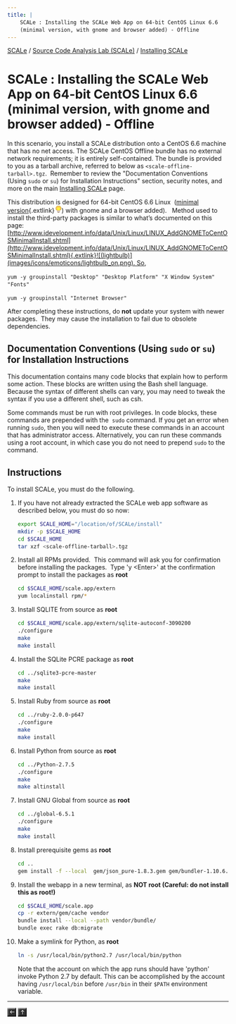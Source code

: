 ```yaml
---
title: |
    SCALe : Installing the SCALe Web App on 64-bit CentOS Linux 6.6
    (minimal version, with gnome and browser added) - Offline
---
```


[SCALe](index.md) / [Source Code Analysis Lab (SCALe)](Welcome.md) / [Installing SCALe](Installing-SCALe.md)
<!-- <legal> -->
<!-- SCALe version r.6.7.0.0.A -->
<!--  -->
<!-- Copyright 2021 Carnegie Mellon University. -->
<!--  -->
<!-- NO WARRANTY. THIS CARNEGIE MELLON UNIVERSITY AND SOFTWARE ENGINEERING -->
<!-- INSTITUTE MATERIAL IS FURNISHED ON AN "AS-IS" BASIS. CARNEGIE MELLON -->
<!-- UNIVERSITY MAKES NO WARRANTIES OF ANY KIND, EITHER EXPRESSED OR -->
<!-- IMPLIED, AS TO ANY MATTER INCLUDING, BUT NOT LIMITED TO, WARRANTY OF -->
<!-- FITNESS FOR PURPOSE OR MERCHANTABILITY, EXCLUSIVITY, OR RESULTS -->
<!-- OBTAINED FROM USE OF THE MATERIAL. CARNEGIE MELLON UNIVERSITY DOES NOT -->
<!-- MAKE ANY WARRANTY OF ANY KIND WITH RESPECT TO FREEDOM FROM PATENT, -->
<!-- TRADEMARK, OR COPYRIGHT INFRINGEMENT. -->
<!--  -->
<!-- Released under a MIT (SEI)-style license, please see COPYRIGHT file or -->
<!-- contact permission@sei.cmu.edu for full terms. -->
<!--  -->
<!-- [DISTRIBUTION STATEMENT A] This material has been approved for public -->
<!-- release and unlimited distribution.  Please see Copyright notice for -->
<!-- non-US Government use and distribution. -->
<!--  -->
<!-- DM19-1274 -->
<!-- </legal> -->

SCALe : Installing the SCALe Web App on 64-bit CentOS Linux 6.6 (minimal version, with gnome and browser added) - Offline
==========================================================================================================================

In this scenario, you install a SCALe distribution onto a CentOS 6.6
machine that has no net access. The SCALe CentOS Offline bundle has no
external network requirements; it is entirely self-contained. The bundle
is provided to you as a tarball archive, referred to below
as `<scale-offline-tarball>.tgz`.  Remember to review the "Documentation
Conventions (Using `sudo` or `su`) for Installation Instructions"
section, security notes, and more on the main [Installing
SCALe](Installing-SCALe.md) page.

This distribution is designed for 64-bit CentOS 6.6 Linux 
([minimal version](http://vault.centos.org/6.6/isos/x86_64/CentOS-6.6-x86_64-minimal.iso){.extlink}![(lightbulb)](images/icons/emoticons/lightbulb_on.png))
with gnome and a browser added).   Method used to install the
third-party packages is similar to what’s documented on this page:
[http://www.idevelopment.info/data/Unix/Linux/LINUX_AddGNOMEToCentOSMinimalInstall.shtml](http://www.idevelopment.info/data/Unix/Linux/LINUX_AddGNOMEToCentOSMinimalInstall.shtml){.extlink}![(lightbulb)](images/icons/emoticons/lightbulb_on.png). So,

`yum -y groupinstall "Desktop" "Desktop Platform" "X Window System" "Fonts"`

`yum -y groupinstall "Internet Browser"`

After completing these instructions, do **not** update your system with
newer packages.  They may cause the installation to fail due to obsolete
dependencies.

Documentation Conventions (Using `sudo` or `su`) for Installation Instructions
------------------------------------------------------------------------------

This documentation contains many code blocks that explain how to perform
some action. These blocks are written using the Bash shell language.
Because the syntax of different shells can vary, you may need to tweak
the syntax if you use a different shell, such as csh. 

Some commands must be run with root privileges. In code blocks, these
commands are prepended with the  `sudo` command. If you get an error
when running `sudo`, then you will need to execute these commands in an
account that has administrator access. Alternatively, you can run these
commands using a root account, in which case you do not need to
prepend `sudo` to the command.

Instructions
------------

To install SCALe, you must do the following.

1.  If you have not already extracted the SCALe web app software as
    described below, you must do so now:

    ```sh
    export SCALE_HOME="/location/of/SCALe/install"
    mkdir -p $SCALE_HOME
    cd $SCALE_HOME
    tar xzf <scale-offline-tarball>.tgz
    ```

2.  Install all RPMs provided.  This command will ask you for
    confirmation before installing the packages.  Type 'y &lt;Enter&gt;'
    at the confirmation prompt to install the packages as **root**

    ```sh
    cd $SCALE_HOME/scale.app/extern
    yum localinstall rpm/*
    ```

3.  Install SQLITE from source as **root**

    ```sh
    cd $SCALE_HOME/scale.app/extern/sqlite-autoconf-3090200
    ./configure
    make
    make install
    ```

4.  Install the SQLite PCRE package as **root** 

    ```sh
    cd ../sqlite3-pcre-master
    make
    make install
    ```

5.  Install Ruby from source as **root**

    ```sh
    cd ../ruby-2.0.0-p647
    ./configure
    make
    make install
    ```

6.  Install Python from source as **root**

    ```sh
    cd ../Python-2.7.5
    ./configure
    make
    make altinstall
    ```

7.  Install GNU Global from source as **root**

    ```sh
    cd ../global-6.5.1
    ./configure
    make
    make install
    ```

8.  Install prerequisite gems as **root**

    ```sh
    cd ..
    gem install -f --local  gem/json_pure-1.8.3.gem gem/bundler-1.10.6.gem
    ```

9.  Install the webapp in a new terminal, as **NOT root (Careful: do not
    install this as root!)**

    ```sh
    cd $SCALE_HOME/scale.app
    cp -r extern/gem/cache vendor
    bundle install --local --path vendor/bundle/
    bundle exec rake db:migrate
    ```

10. Make a symlink for Python, as **root**

    ```sh
    ln -s /usr/local/bin/python2.7 /usr/local/bin/python
    ```

    Note that the account on which the app runs should have 'python'
    invoke Python 2.7 by default. This can be accomplished by the
    account having `/usr/local/bin` before `/usr/bin` in their `$PATH`
    environment variable.

------------------------------------------------------------------------

[![](attachments/arrow_left.png)](Installing-SCALe.md)
[![](attachments/arrow_up.png)](Welcome.md) 
